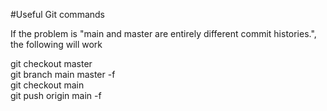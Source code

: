 #Useful Git commands

If the problem is "main and master are entirely different commit histories.", the following will work

git checkout master   
git branch main master -f    
git checkout main  
git push origin main -f 